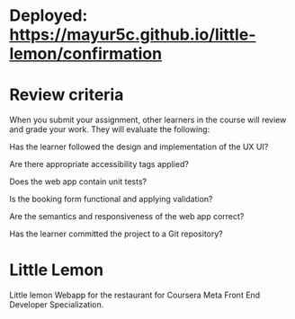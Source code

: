 # Deployed: https://mayur5c.github.io/little-lemon/confirmation
# Review criteria
 
When you submit your assignment, other learners in the course will review and grade your work. They will evaluate the following:

Has the learner followed the design and implementation of the UX UI?

Are there appropriate accessibility tags applied?

Does the web app contain unit tests?

Is the booking form functional and applying validation?

Are the semantics and responsiveness of the web app correct?

Has the learner committed the project to a Git repository?

<h1> Little Lemon  </h1>

<p>
Little lemon Webapp for the restaurant for Coursera Meta Front End Developer Specialization. <br/>
</p>
